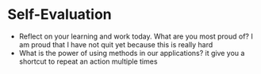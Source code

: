 # Self-Evaluation

- Reflect on your learning and work today. What are you most proud of? I am proud that I have not  quit yet because this is really hard
- What is the power of using methods in our applications? it give you a shortcut to repeat an action multiple times